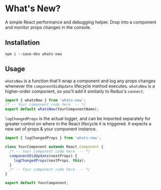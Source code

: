 # What's New?

A simple React performance and debugging helper. Drop into a component and monitor props changes in the console.

## Installation

`npm i --save-dev whats-new`

## Usage

`whatsNew` is a function that'll wrap a component and log any props changes whenever the `componentDidUpdate` lifecycle method executes. `whatsNew` is a higher-order component, so you'll add it similarly to Redux's `connect`.

```js
import { whatsNew } from 'whats-new';
/* -- Your component code here  -- */
export default whatsNew(YourComponentName);
```

`logChangedProps` is the actual logger, and can be imported separately for greater control on where in the React lifecycle it is triggered. It expects a new set of props & your component instance.

```js
import { logChangedProps } from 'whats-new';

class YourComponent extends React.Component {
  /* -- Your component code here  -- */
  componentDidUpdate(nextProps) {
    logChangedProps(nextProps, this);
  }
  /* -- Your component code here  -- */
}

export default YourComponent;
```